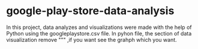 # google-play-store-data-analysis
In this project, data analyzes and visualizations were made with the help of Python using the googleplaystore.csv file.
In pyhon file, the section of data visualization remove """ ,if you want see the grahph which you want. 

